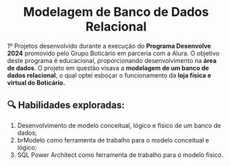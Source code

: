 <h1 align="center"><b>Modelagem de Banco de Dados Relacional</b></h1>

1º Projetos desenvolvido durante a execução do **Programa Desenvolve 2024** promovido pelo Grupo Boticário em parceria com a Alura. O objetivo deste programa é educacional, proporcionando desenvolvimento na **área de dados**. O projeto em questão visava a **modelagem de um banco de dados relacional**, o qual optei esboçar o funcionamento da **loja física e virtual do Boticário.**

<h2>🔍 Habilidades exploradas:</h2>

1. Desenvolvimento de modelo conceitual, lógico e físico de um banco de dados;
2. brModelo como ferramenta de trabalho para o modelo conceitual e lógico;
3. SQL Power Architect como ferramenta de trabalho para o modelo físico.
